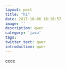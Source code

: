 ```yaml
---
layout: post
title: "hi"
date: 2017-10-06 16:16:57
image: ''
description: qwer
category: 'java'
tags:
twitter_text: qwer
introduction: qwer
---
```

cccc